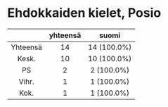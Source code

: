 # Ehdokkaiden kielet, Posio

| |yhteensä|suomi|
|:---:|:---:|:---:|
|Yhteensä|14|14 (100.0%)|
|Kesk.|10|10 (100.0%)|
|PS|2|2 (100.0%)|
|Vihr.|1|1 (100.0%)|
|Kok.|1|1 (100.0%)|


